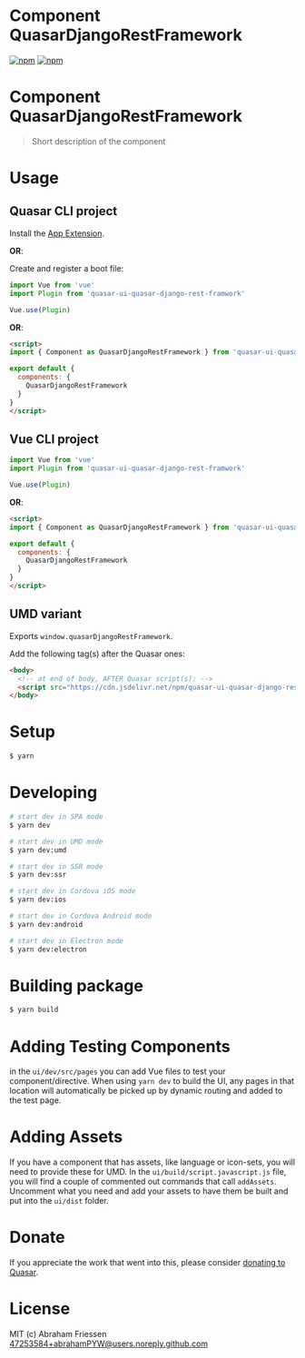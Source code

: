 # Component QuasarDjangoRestFramework

[![npm](https://img.shields.io/npm/v/quasar-ui-quasar-django-rest-framwork.svg?label=quasar-ui-quasar-django-rest-framwork)](https://www.npmjs.com/package/quasar-ui-quasar-django-rest-framwork)
[![npm](https://img.shields.io/npm/dt/quasar-ui-quasar-django-rest-framwork.svg)](https://www.npmjs.com/package/quasar-ui-quasar-django-rest-framwork)

# Component QuasarDjangoRestFramework
> Short description of the component


# Usage

## Quasar CLI project

Install the [App Extension](../app-extension).

**OR**:

Create and register a boot file:

```js
import Vue from 'vue'
import Plugin from 'quasar-ui-quasar-django-rest-framwork'

Vue.use(Plugin)
```

**OR**:

```html
<script>
import { Component as QuasarDjangoRestFramework } from 'quasar-ui-quasar-django-rest-framwork'

export default {
  components: {
    QuasarDjangoRestFramework
  }
}
</script>
```

## Vue CLI project

```js
import Vue from 'vue'
import Plugin from 'quasar-ui-quasar-django-rest-framwork'

Vue.use(Plugin)
```

**OR**:

```html
<script>
import { Component as QuasarDjangoRestFramework } from 'quasar-ui-quasar-django-rest-framwork'

export default {
  components: {
    QuasarDjangoRestFramework
  }
}
</script>
```

## UMD variant

Exports `window.quasarDjangoRestFramework`.

Add the following tag(s) after the Quasar ones:

```html
<body>
  <!-- at end of body, AFTER Quasar script(s): -->
  <script src="https://cdn.jsdelivr.net/npm/quasar-ui-quasar-django-rest-framwork/dist/index.umd.min.js"></script>
</body>
```

# Setup
```bash
$ yarn
```

# Developing
```bash
# start dev in SPA mode
$ yarn dev

# start dev in UMD mode
$ yarn dev:umd

# start dev in SSR mode
$ yarn dev:ssr

# start dev in Cordova iOS mode
$ yarn dev:ios

# start dev in Cordova Android mode
$ yarn dev:android

# start dev in Electron mode
$ yarn dev:electron
```

# Building package
```bash
$ yarn build
```

# Adding Testing Components
in the `ui/dev/src/pages` you can add Vue files to test your component/directive. When using `yarn dev` to build the UI, any pages in that location will automatically be picked up by dynamic routing and added to the test page.

# Adding Assets
If you have a component that has assets, like language or icon-sets, you will need to provide these for UMD. In the `ui/build/script.javascript.js` file, you will find a couple of commented out commands that call `addAssets`. Uncomment what you need and add your assets to have them be built and put into the `ui/dist` folder.

# Donate
If you appreciate the work that went into this, please consider [donating to Quasar](https://donate.quasar.dev).

# License
MIT (c) Abraham Friessen <47253584+abrahamPYW@users.noreply.github.com>
